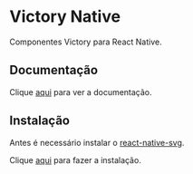 # Victory Native

Componentes Victory para React Native.

## Documentação

Clique [aqui](https://github.com/FormidableLabs/victory-native) para ver a documentação.

## Instalação

Antes é necessário instalar o [react-native-svg](react-native-svg.md).

Clique [aqui](https://www.npmjs.com/package/victory-native) para fazer a instalação.